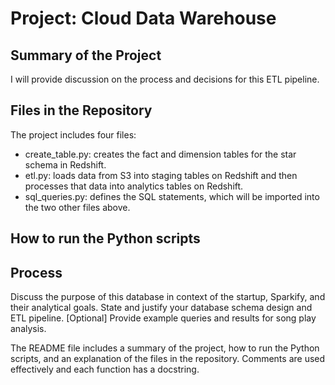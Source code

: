 # Project: Cloud Data Warehouse
## Summary of the Project

I will provide discussion on the process and decisions for this ETL pipeline.

## Files in the Repository
The project includes four files:
- create_table.py: creates the fact and dimension tables for the star schema in Redshift.
- etl.py: loads data from S3 into staging tables on Redshift and then processes that data into analytics tables on Redshift.
- sql_queries.py: defines the SQL statements, which will be imported into the two other files above.

## How to run the Python scripts

## Process
Discuss the purpose of this database in context of the startup, Sparkify, and their analytical goals.
State and justify your database schema design and ETL pipeline.
[Optional] Provide example queries and results for song play analysis.

The README file includes a summary of the project, how to run the Python scripts, and an explanation of the files in the repository. Comments are used effectively and each function has a docstring.
